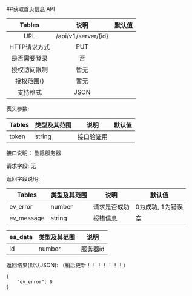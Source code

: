 ##获取首页信息 API


|  Tables  |          说明          | 默认值  |
| :------: | :------------------: | :--: |
|   URL    | /api/v1/server/{id} |      |
| HTTP请求方式 |         PUT          |      |
|  是否需要登录  |          否           |      |
|  授权访问限制  |          暂无          |      |
|  授权范围()  |          暂无          |      |
|   支持格式   |         JSON         |      |


表头参数:

| Tables | 类型及其范围 | 说明    | 默认值  |
| ------ | ------ | ----- | ---- |
| token   | string | 接口验证用 |      |

接口说明：
删除服务器

请求字段:
无


返回字段说明:

| Tables     | 类型及其范围 | 说明       | 默认值        |
| ---------- | ------ | -------- | ---------- |
| ev_error   | number | 请求是否成功   | 0为成功, 1为错误 |
| ev_message | string | 报错信息     | 空          |


| ea_data | 类型及其范围 | 说明          |
| --------- | ------ | ----------- |
| id        | number | 服务器id |

返回结果(默认JSON): （稍后更新！！！！！！！）
```
{
    "ev_error": 0
}
```
